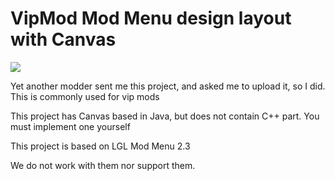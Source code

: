 # VipMod Mod Menu design layout with Canvas

![](https://i.imgur.com/qaNeaOG.gif)

Yet another modder sent me this project, and asked me to upload it, so I did. This is commonly used for vip mods

This project has Canvas based in Java, but does not contain C++ part. You must implement one yourself

This project is based on LGL Mod Menu 2.3

We do not work with them nor support them.